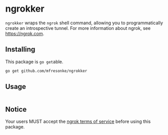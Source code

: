 # ngrokker
`ngrokker` wraps the `ngrok` shell command, allowing you to programmatically create an introspective tunnel. For more information about ngrok, see https://ngrok.com.
## Installing
This package is `go get`able.
```bash
go get github.com/mfresonke/ngrokker
```
## Usage
```go


```

## Notice
Your users MUST accept the [ngrok terms of service](https://ngrok.com/tos) before using this package.
